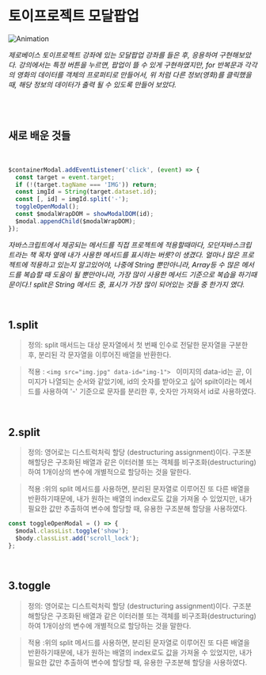 # 토이프로젝트 모달팝업

![Animation](https://user-images.githubusercontent.com/127499117/235353931-9e5f548e-b3af-4e3a-83b8-228414455406.gif)

_제로베이스 토이프로젝트 강좌에 있는 모달팝업 강좌를 들은 후, 응용하여 구현해보았다. 강의에서는 특정 버튼을 누르면, 팝업이 뜰 수 있게 구현하였지만, for 반복문과 각각의 영화의 데이터를 객체의 프로퍼티로 만들어서, 위 처럼 다른 정보(영화)를 클릭했을때, 해당 정보의 데이터가 출력 될 수 있도록 만들어 보았다._

<br/>
<br/>

## 새로 배운 것들

 <br/>

```js
$containerModal.addEventListener('click', (event) => {
  const target = event.target;
  if (!(target.tagName === 'IMG')) return;
  const imgId = String(target.dataset.id);
  const [, id] = imgId.split('-');
  toggleOpenModal();
  const $modalWrapDOM = showModalDOM(id);
  $modal.appendChild($modalWrapDOM);
});
```

_자바스크립트에서 제공되는 메서드를 직접 프로젝트에 적용할때마다, 모던자바스크립트라는 책 목차 옆에 내가 사용한 메서드를 표시하는 버릇?이 생겼다. 얼마나 많은 프로젝트에 적용하고 있는지 알고있어야, 나중에 String 뿐만아니라, Array등 수 많은 메서드를 복습할 때 도움이 될 뿐만아니라, 가장 많이 사용한 메서드 기준으로 복습을 하기때문이다.! split은 String 메서드 중, 표시가 가장 많이 되어있는 것들 중 한가지 였다._

 <br/>

## 1.split

> 정의: split 매서드는 대상 문자열에서 첫 번째 인수로 전달한 문자열을 구분한 후, 분리된 각 문자열을 이루어진 배열을 반환한다.

> 적용 : `<img src="img.jpg" data-id="img-1"> ` 이미지의 data-id는 곧, 이미지가 나열되는 순서와 같았기에, id의 숫자를 받아오고 싶어 spilt이라는 메서드를 사용하여 '-' 기준으로 문자를 분리한 후, 숫자만 가져와서 id로 사용하였다.

 <br/>
 
## 2.split
> 정의: 영어로는 디스트럭처릭 할당 (destructuring assignment)이다. 구조분해할당은 구조화된 배열과 같은 이터러블 또는 객체를 비구조화(destructuring)하여 1개이상의 변수에 개별적으로 할당하는 것을 말한다.

> 적용 :위의 split 메서드를 사용하면, 분리된 문자열로 이루어진 또 다른 배열을 반환하기때문에, 내가 원하는 배열의 index로도 값을 가져올 수 있었지만, 내가 필요한 값만 추출하여 변수에 할당할 때, 유용한 구조분해 할당을 사용하였다.

```js
const toggleOpenModal = () => {
  $modal.classList.toggle('show');
  $body.classList.add('scroll_lock');
};
```

 <br/>

## 3.toggle

> 정의: 영어로는 디스트럭처릭 할당 (destructuring assignment)이다. 구조분해할당은 구조화된 배열과 같은 이터러블 또는 객체를 비구조화(destructuring)하여 1개이상의 변수에 개별적으로 할당하는 것을 말한다.

> 적용 :위의 split 메서드를 사용하면, 분리된 문자열로 이루어진 또 다른 배열을 반환하기때문에, 내가 원하는 배열의 index로도 값을 가져올 수 있었지만, 내가 필요한 값만 추출하여 변수에 할당할 때, 유용한 구조분해 할당을 사용하였다.
